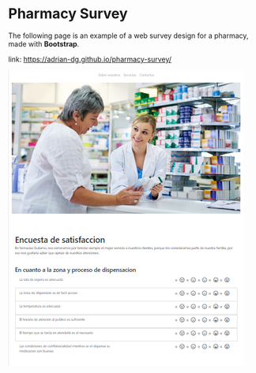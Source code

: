 # Pharmacy Survey 

The following page is an example of a web survey design for a pharmacy, made with **Bootstrap**.

link: https://adrian-dg.github.io/pharmacy-survey/

<img src="survey.PNG"/>

